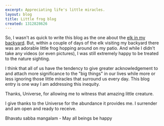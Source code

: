 ```yaml
---
excerpt: Appreciating life's little miracles.
layout: blog
title: Little frog blog
created: 1312828626
---
```

<p>So, I wasn't as quick to write this blog as the one about the <a href="/2011/07/18/hello-hungry-guests">elk in my backyard</a>. But, within a couple of days of the elk visiting my backyard there was an adorable little frog hopping around on my patio. And while I didn't take any videos (or even pictures), I was still extremely happy to be treated to the nature sighting.</p><p>I think that all of us have the tendency to give greater acknowledgement to and attach more significance to the "big things" in our lives while more or less ignoring those little miracles that surround us every day. This blog entry is one way I am addressing this inequity.</p><p>Thanks, Universe, for allowing me to witness that amazing little creature.</p><p>I give thanks to the Universe for the abundance it provides me. I surrender and am open and ready to receive.</p><p>Bhavatu sabba mangalam - May all beings be happy</p>
